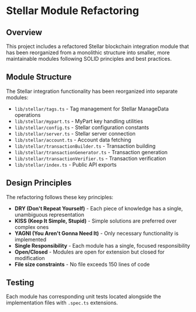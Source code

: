 # Stellar Module Refactoring

## Overview
This project includes a refactored Stellar blockchain integration module that has been reorganized from a monolithic structure into smaller, more maintainable modules following SOLID principles and best practices.

## Module Structure
The Stellar integration functionality has been reorganized into separate modules:

- `lib/stellar/tags.ts` - Tag management for Stellar ManageData operations
- `lib/stellar/mypart.ts` - MyPart key handling utilities
- `lib/stellar/config.ts` - Stellar configuration constants
- `lib/stellar/server.ts` - Stellar server connection
- `lib/stellar/account.ts` - Account data fetching
- `lib/stellar/transactionBuilder.ts` - Transaction building
- `lib/stellar/transactionGenerator.ts` - Transaction generation
- `lib/stellar/transactionVerifier.ts` - Transaction verification
- `lib/stellar/index.ts` - Public API exports

## Design Principles
The refactoring follows these key principles:

- **DRY (Don't Repeat Yourself)** - Each piece of knowledge has a single, unambiguous representation
- **KISS (Keep It Simple, Stupid)** - Simple solutions are preferred over complex ones
- **YAGNI (You Aren't Gonna Need It)** - Only necessary functionality is implemented
- **Single Responsibility** - Each module has a single, focused responsibility
- **Open/Closed** - Modules are open for extension but closed for modification
- **File size constraints** - No file exceeds 150 lines of code

## Testing
Each module has corresponding unit tests located alongside the implementation files with `.spec.ts` extensions.
